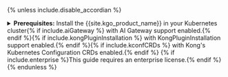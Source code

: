 {% unless include.disable_accordian %}
<details markdown="1">
<summary>
  <strong>Prerequisites:</strong> Install the {{site.kgo_product_name}} in your Kubernetes cluster{% if include.aiGateway %} with AI Gateway support enabled.{% endif %}{% if include.kongPluginInstallation %} with KongPluginInstallation support enabled.{% endif %}{% if include.kconfCRDs %} with Kong's Kubernetes Configuration CRDs enabled.{% endif %} {% if include.enterprise %}This guide requires an enterprise license.{% endif %}
</summary>

## Prerequisites
{% endunless %}

{% if include.experimental %}
### Install CRDs
{% assign gwapi_version = "1.0.0" %}
{% if include.release.value == "1.0.x" %}
{% assign gwapi_version = "0.8.1" %}
{% endif %}

If you want to use experimental resources and fields such as `TCPRoute`s and `UDPRoute`s, please run this command.

```shell
kubectl apply -f https://github.com/kubernetes-sigs/gateway-api/releases/download/v{{ gwapi_version }}/experimental-install.yaml
```
{% endif %}

{% if include.aiGateway %}
The `AIGateway` feature is an **alpha** release, and needs additional CRDs installed:

```bash
kubectl apply -f {{site.links.web}}/assets/gateway-operator/ai-gateway-crd.yaml --server-side
```
{% endif %}

### Install {{ site.kgo_product_name }}

{% include snippets/gateway-operator/install_with_helm.md version=include.version release=include.release 
    kconfCRDs=include.kconfCRDs
    konnectEntities=include.konnectEntities
    aiGateway=include.aiGateway
    kongPluginInstallation=include.kongPluginInstallation %}

{% if include.enterprise %}

### Enterprise License

{:.note}
> **Note:** This is an enterprise feature. In order to use it you'll need a [license](/gateway-operator/{{ page.release }}/license/)
> installed in your cluster so that {{ site.kgo_product_name }} can consume it.

```yaml
echo "
apiVersion: configuration.konghq.com/v1alpha1
kind: KongLicense
metadata:
  name: kong-license
rawLicenseString: '$(cat ./license.json)'
" | kubectl apply -f -
```
{% endif %}

{% unless include.disable_accordian %}
</details>
{% endunless %}
